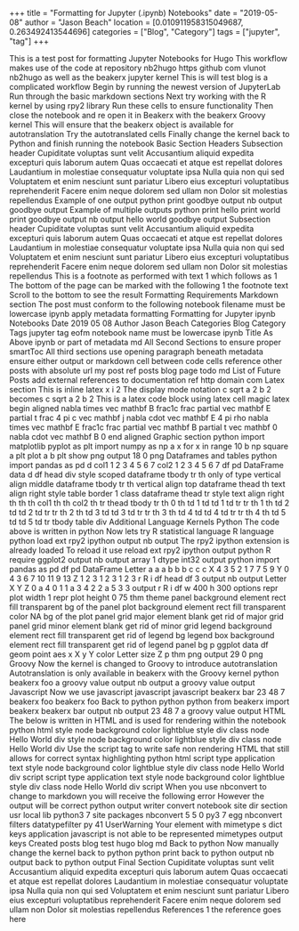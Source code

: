 +++
title = "Formatting for Jupyter (.ipynb) Notebooks"
date = "2019-05-08"
author = "Jason Beach"
location = [0.010911958315049687, 0.263492413544696]
categories = ["Blog", "Category"]
tags = ["jupyter", "tag"]
+++

This is a test post for formatting Jupyter Notebooks for Hugo This workflow makes use of the code at repository nb2hugo https github com vlunot nb2hugo as well as the beakerx jupyter kernel This is will test blog is a complicated workflow Begin by running the newest version of JupyterLab Run through the basic markdown sections Next try working with the R kernel by using rpy2 library Run these cells to ensure functionality Then close the notebook and re open it in Beakerx with the beakerx Groovy kernel This will ensure that the beakerx object is available for autotranslation Try the autotranslated cells Finally change the kernel back to Python and finish running the notebook Basic Section Headers Subsection header Cupiditate voluptas sunt velit Accusantium aliquid expedita excepturi quis laborum autem Quas occaecati et atque est repellat dolores Laudantium in molestiae consequatur voluptate ipsa Nulla quia non qui sed Voluptatem et enim nesciunt sunt pariatur Libero eius excepturi voluptatibus reprehenderit Facere enim neque dolorem sed ullam non Dolor sit molestias repellendus Example of one output python print goodbye output nb output goodbye output Example of multiple outputs python print hello print world print goodbye output nb output hello world goodbye output Subsection header Cupiditate voluptas sunt velit Accusantium aliquid expedita excepturi quis laborum autem Quas occaecati et atque est repellat dolores Laudantium in molestiae consequatur voluptate ipsa Nulla quia non qui sed Voluptatem et enim nesciunt sunt pariatur Libero eius excepturi voluptatibus reprehenderit Facere enim neque dolorem sed ullam non Dolor sit molestias repellendus This is a footnote as performed with text 1 which follows as 1 The bottom of the page can be marked with the following 1 the footnote text Scroll to the bottom to see the result Formatting Requirements Markdown section The post must conform to the following notebook filename must be lowercase ipynb apply metadata formatting Formatting for Jupyter ipynb Notebooks Date 2019 05 08 Author Jason Beach Categories Blog Category Tags jupyter tag eofm notebook name must be lowercase ipynb Title As Above ipynb or part of metadata md All Second Sections to ensure proper smartToc All third sections use opening paragraph beneath metadata ensure either output or markdown cell between code cells reference other posts with absolute url my post ref posts blog page todo md List of Future Posts add external references to documentation ref http domain com Latex section This is inline latex x i 2 The display mode notation c sqrt a 2 b 2 becomes c sqrt a 2 b 2 This is a latex code block using latex cell magic latex begin aligned nabla times vec mathbf B frac1c frac partial vec mathbf E partial t frac 4 pi c vec mathbf j nabla cdot vec mathbf E 4 pi rho nabla times vec mathbf E frac1c frac partial vec mathbf B partial t vec mathbf 0 nabla cdot vec mathbf B 0 end aligned Graphic section python import matplotlib pyplot as plt import numpy as np a x for x in range 10 b np square a plt plot a b plt show png output 18 0 png Dataframes and tables python import pandas as pd d col1 1 2 3 4 5 6 7 col2 1 2 3 4 5 6 7 df pd DataFrame data d df head div style scoped dataframe tbody tr th only of type vertical align middle dataframe tbody tr th vertical align top dataframe thead th text align right style table border 1 class dataframe thead tr style text align right th th th col1 th th col2 th tr thead tbody tr th 0 th td 1 td td 1 td tr tr th 1 th td 2 td td 2 td tr tr th 2 th td 3 td td 3 td tr tr th 3 th td 4 td td 4 td tr tr th 4 th td 5 td td 5 td tr tbody table div Additional Language Kernels Python The code above is written in python Now lets try R statistical language R language python load ext rpy2 ipython output nb output The rpy2 ipython extension is already loaded To reload it use reload ext rpy2 ipython output python R require ggplot2 output nb output array 1 dtype int32 output python import pandas as pd df pd DataFrame Letter a a a b b b c c c X 4 3 5 2 1 7 7 5 9 Y 0 4 3 6 7 10 11 9 13 Z 1 2 3 1 2 3 1 2 3 r R i df head df 3 output nb output Letter X Y Z 0 a 4 0 1 1 a 3 4 2 2 a 5 3 3 output r R i df w 400 h 300 options repr plot width 1 repr plot height 0 75 thm theme panel background element rect fill transparent bg of the panel plot background element rect fill transparent color NA bg of the plot panel grid major element blank get rid of major grid panel grid minor element blank get rid of minor grid legend background element rect fill transparent get rid of legend bg legend box background element rect fill transparent get rid of legend panel bg p ggplot data df geom point aes x X y Y color Letter size Z p thm png output 29 0 png Groovy Now the kernel is changed to Groovy to introduce autotranslation Autotranslation is only available in beakerx with the Groovy kernel python beakerx foo a groovy value output nb output a groovy value output Javascript Now we use javascript javascript javascript beakerx bar 23 48 7 beakerx foo beakerx foo Back to python python python from beakerx import beakerx beakerx bar output nb output 23 48 7 a groovy value output HTML The below is written in HTML and is used for rendering within the notebook python html style node background color lightblue style div class node Hello World div style node background color lightblue style div class node Hello World div Use the script tag to write safe non rendering HTML that still allows for correct syntax highlighting python html script type application text style node background color lightblue style div class node Hello World div script script type application text style node background color lightblue style div class node Hello World div script When you use nbconvert to change to markdown you will receive the following error However the output will be correct python output writer convert notebook site dir section usr local lib python3 7 site packages nbconvert 5 5 0 py3 7 egg nbconvert filters datatypefilter py 41 UserWarning Your element with mimetype s dict keys application javascript is not able to be represented mimetypes output keys Created posts blog test hugo blog md Back to python Now manually change the kernel back to python python print back to python output nb output back to python output Final Section Cupiditate voluptas sunt velit Accusantium aliquid expedita excepturi quis laborum autem Quas occaecati et atque est repellat dolores Laudantium in molestiae consequatur voluptate ipsa Nulla quia non qui sed Voluptatem et enim nesciunt sunt pariatur Libero eius excepturi voluptatibus reprehenderit Facere enim neque dolorem sed ullam non Dolor sit molestias repellendus References 1 the reference goes here